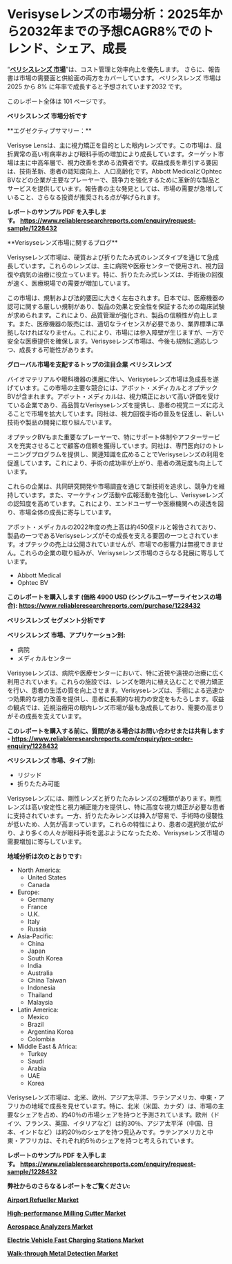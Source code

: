 <p><h1>Verisyseレンズの市場分析：2025年から2032年までの予想CAGR8%でのトレンド、シェア、成長</h1></p><p>&ldquo;<strong><a href="https://www.reliableresearchreports.com/verisyse-lens-r1228432?utm_campaign=110&utm_medium=9&utm_source=Github&utm_content=ia&utm_term=12012025&utm_id=verisyse-lens">ベリシスレンズ 市場</a></strong>&rdquo;は、コスト管理と効率向上を優先します。 さらに、報告書は市場の需要面と供給面の両方をカバーしています。 ベリシスレンズ 市場は 2025 から 8% に年率で成長すると予想されています2032 です。</p>
<p>このレポート全体は 101 ページです。</p>
<p><strong>ベリシスレンズ 市場分析です</strong></p>
<p><p>**エグゼクティブサマリー：**</p><p>Verisyse Lensは、主に視力矯正を目的とした眼内レンズです。この市場は、屈折異常の高い有病率および眼科手術の増加により成長しています。ターゲット市場は主に中高年層で、視力改善を求める消費者です。収益成長を牽引する要因は、技術革新、患者の認知度向上、人口高齢化です。Abbott MedicalとOphtec BVなどの企業が主要なプレーヤーで、競争力を強化するために革新的な製品とサービスを提供しています。報告書の主な発見としては、市場の需要が急増していること、さらなる投資が推奨される点が挙げられます。</p></p>
<p><strong>レポートのサンプル PDF を入手します。&nbsp;<a href="https://www.reliableresearchreports.com/enquiry/request-sample/1228432?utm_campaign=110&utm_medium=9&utm_source=Github&utm_content=ia&utm_term=12012025&utm_id=verisyse-lens">https://www.reliableresearchreports.com/enquiry/request-sample/1228432</a></strong></p>
<p><p>**Verisyseレンズ市場に関するブログ**</p><p>Verisyseレンズ市場は、硬質および折りたたみ式のレンズタイプを通じて急成長しています。これらのレンズは、主に病院や医療センターで使用され、視力回復や病気の治療に役立っています。特に、折りたたみ式レンズは、手術後の回復が速く、医療現場での需要が増加しています。</p><p>この市場は、規制および法的要因に大きく左右されます。日本では、医療機器の認可に関する厳しい規制があり、製品の効果と安全性を保証するための臨床試験が求められます。これにより、品質管理が強化され、製品の信頼性が向上します。また、医療機器の販売には、適切なライセンスが必要であり、業界標準に準拠しなければなりません。これにより、市場には参入障壁が生じますが、一方で安全な医療提供を確保します。Verisyseレンズ市場は、今後も規制に適応しつつ、成長する可能性があります。</p></p>
<p><strong>グローバル市場を支配するトップの注目企業 ベリシスレンズ</strong></p>
<p><p>バイオマテリアルや眼科機器の進展に伴い、Verisyseレンズ市場は急成長を遂げています。この市場の主要な競合には、アボット・メディカルとオプテックBVが含まれます。アボット・メディカルは、視力矯正において高い評価を受けている企業であり、高品質なVerisyseレンズを提供し、患者の視覚ニーズに応えることで市場を拡大しています。同社は、視力回復手術の普及を促進し、新しい技術や製品の開発に取り組んでいます。</p><p>オプテックBVもまた重要なプレーヤーで、特にサポート体制やアフターサービスを充実させることで顧客の信頼を獲得しています。同社は、専門医向けのトレーニングプログラムを提供し、関連知識を広めることでVerisyseレンズの利用を促進しています。これにより、手術の成功率が上がり、患者の満足度も向上しています。</p><p>これらの企業は、共同研究開発や市場調査を通じて新技術を追求し、競争力を維持しています。また、マーケティング活動や広報活動を強化し、Verisyseレンズの認知度を高めています。これにより、エンドユーザーや医療機関への浸透を図り、市場全体の成長に寄与しています。</p><p>アボット・メディカルの2022年度の売上高は約450億ドルと報告されており、製品の一つであるVerisyseレンズがその成長を支える要因の一つとされています。オプテックの売上は公開されていませんが、市場での影響力は無視できません。これらの企業の取り組みが、Verisyseレンズ市場のさらなる発展に寄与しています。</p></p>
<p><ul><li>Abbott Medical</li><li>Ophtec BV</li></ul></p>
<p><strong>このレポートを購入します (価格 4900 USD (シングルユーザーライセンスの場合):&nbsp;<a href="https://www.reliableresearchreports.com/purchase/1228432?utm_campaign=110&utm_medium=9&utm_source=Github&utm_content=ia&utm_term=12012025&utm_id=verisyse-lens">https://www.reliableresearchreports.com/purchase/1228432</a></strong></p>
<p><strong>ベリシスレンズ セグメント分析です</strong></p>
<p><strong>ベリシスレンズ 市場、アプリケーション別:</strong></p>
<p><ul><li>病院</li><li>メディカルセンター</li></ul></p>
<p><p>Verisyseレンズは、病院や医療センターにおいて、特に近視や遠視の治療に広く利用されています。これらの施設では、レンズを眼内に植え込むことで視力矯正を行い、患者の生活の質を向上させます。Verisyseレンズは、手術による迅速かつ効果的な視力改善を提供し、患者に長期的な視力の安定をもたらします。収益の観点では、近視治療用の眼内レンズ市場が最も急成長しており、需要の高まりがその成長を支えています。</p></p>
<p><strong>このレポートを購入する前に、質問がある場合はお問い合わせまたは共有します - <a href="https://www.reliableresearchreports.com/enquiry/pre-order-enquiry/1228432?utm_campaign=110&utm_medium=9&utm_source=Github&utm_content=ia&utm_term=12012025&utm_id=verisyse-lens">https://www.reliableresearchreports.com/enquiry/pre-order-enquiry/1228432</a></strong></p>
<p><strong>ベリシスレンズ 市場、タイプ別:</strong></p>
<p><ul><li>リジッド</li><li>折りたたみ可能</li></ul></p>
<p><p>Verisyseレンズには、剛性レンズと折りたたみレンズの2種類があります。剛性レンズは高い安定性と視力補正能力を提供し、特に高度な視力矯正が必要な患者に支持されています。一方、折りたたみレンズは挿入が容易で、手術時の侵襲性が低いため、人気が高まっています。これらの特性により、患者の選択肢が広がり、より多くの人々が眼科手術を選ぶようになったため、Verisyseレンズ市場の需要増加に寄与しています。</p></p>
<p><strong>地域分析は次のとおりです:</strong></p>
<p><ul>
    <li>
        North America:
        <ul>
            <li>United States</li>
            <li>Canada</li>
        </ul>
    </li>
    <li>
        Europe:
        <ul>
            <li>Germany</li>
            <li>France</li>
            <li>U.K.</li>
            <li>Italy</li>
            <li>Russia</li>
        </ul>
    </li>
    <li>
        Asia-Pacific:
        <ul>
            <li>China</li>
            <li>Japan</li>
            <li>South Korea</li>
            <li>India</li>
            <li>Australia</li>
            <li>China Taiwan</li>
            <li>Indonesia</li>
            <li>Thailand</li>
            <li>Malaysia</li>
        </ul>
    </li>
    <li>
        Latin America:
        <ul>
            <li>Mexico</li>
            <li>Brazil</li>
            <li>Argentina Korea</li>
            <li>Colombia</li>
        </ul>
    </li>
    <li>
        Middle East & Africa:
        <ul>
            <li>Turkey</li>
            <li>Saudi</li>
            <li>Arabia</li>
            <li>UAE</li>
            <li>Korea</li>
        </ul>
    </li>
    </ul></p>
<p><p>Verisyseレンズ市場は、北米、欧州、アジア太平洋、ラテンアメリカ、中東・アフリカの地域で成長を見せています。特に、北米（米国、カナダ）は、市場の主要なシェアを占め、約40％の市場シェアを持つと予測されています。欧州（ドイツ、フランス、英国、イタリアなど）は約30％、アジア太平洋（中国、日本、インドなど）は約20％のシェアを持つ見込みです。ラテンアメリカと中東・アフリカは、それぞれ約5％のシェアを持つと考えられています。</p></p>
<p><strong>レポートのサンプル PDF を入手します。&nbsp;<a href="https://www.reliableresearchreports.com/enquiry/request-sample/1228432?utm_campaign=110&utm_medium=9&utm_source=Github&utm_content=ia&utm_term=12012025&utm_id=verisyse-lens">https://www.reliableresearchreports.com/enquiry/request-sample/1228432</a></strong></p>
<p><strong></strong></p>
<p><strong></strong></p>
<p><strong></strong></p>
<p><strong></strong></p>
<p><strong>弊社からのさらなるレポートをご覧ください:</strong></p>
<p><strong><p><a href="https://github.com/mayabungard8092/Market-Research-Report-List-1/blob/main/airport-refueller-market.md?utm_campaign=110&utm_medium=9&utm_source=Github&utm_content=ia&utm_term=12012025&utm_id=verisyse-lens">Airport Refueller Market</a></p><p><a href="https://github.com/FosterFahey91/Market-Research-Report-List-1/blob/main/high-performance-milling-cutter-market.md?utm_campaign=110&utm_medium=9&utm_source=Github&utm_content=ia&utm_term=12012025&utm_id=verisyse-lens">High-performance Milling Cutter Market</a></p><p><a href="https://github.com/tamiaknaub6/Market-Research-Report-List-1/blob/main/aerospace-analyzers-market.md?utm_campaign=110&utm_medium=9&utm_source=Github&utm_content=ia&utm_term=12012025&utm_id=verisyse-lens">Aerospace Analyzers Market</a></p><p><a href="https://github.com/NarcisoFerry/Market-Research-Report-List-1/blob/main/electric-vehicle-fast-charging-stations-market.md?utm_campaign=110&utm_medium=9&utm_source=Github&utm_content=ia&utm_term=12012025&utm_id=verisyse-lens">Electric Vehicle Fast Charging Stations Market</a></p><p><a href="https://github.com/kathiestrine5ty/Market-Research-Report-List-1/blob/main/walk-through-metal-detection-market.md?utm_campaign=110&utm_medium=9&utm_source=Github&utm_content=ia&utm_term=12012025&utm_id=verisyse-lens">Walk-through Metal Detection Market</a></p></strong></p>